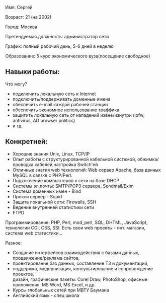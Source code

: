 Имя: Сергей

Возраст: 21 (на 2002)

Город: Москва

Претендуемая должность: администратор сети

График: полный рабочий день, 5-6 дней в неделю 

Образование: 5 курс экономического вуза(посещение свободное) 


## Навыки работы: 

Что могу?
- подключить локальную сеть к Internet<br>
- подключить/поддерживать доменные имена<br>
- обеспечить e-mail каждой рабочей станции<br>
- обеспечить экономное использование траффика<br>
- защитить локальную сеть от нападений извне/изнутри (ipfw, antivirus, AD browser politics)
- и тд.<br>

## Конкретней:
- Хорошие знания Unix, Linux, TCP/IP<br>
- Опыт работы с структурированной кабельной системой, обжимка/проводка кабелей,настройка Switch'ей<br>
- Отличные знатия web технологий:
Web сервер Apache, база данных MySQL в связке с PHP/Perl.<br>
- Подключение компьютеров к сети на базе DHCP<br>
- Системы эл.почты: SMTP/POP3 сервера, Sendmail/Exim<br>
- Система доменных имен - Bind<br>
- Прокси сервер - Squid<br>
- Защита локальной сети: Firewalls, SSH<br>
- Ведение внутренней статистики сети<br>
- FTPD<br>


Программирование:
PHP, Perl, mod_perl, SQL, DHTML, JavaScript, технологии CGI, CSS, SSI.
Есть свои web проекты - инт. магазин, система web статистики...

Разное:
- Создание интерфейсов взаимодействия с базами данных, продвижение/реклама сайтов,<br>
- проектирование баз данных, составление ТЗ и документаций,<br>
- поддержка, модернизация, консультирование и сопровождение проектов,<br> дизайн, графические пакеты: Corel Draw, PhotoShop, офисные приложения: MS Word, MS Excel, и др.<br>
- Курсы глобальных сетей при МВТУ Баумана<br>
- Английский язык - спец школа<br>
